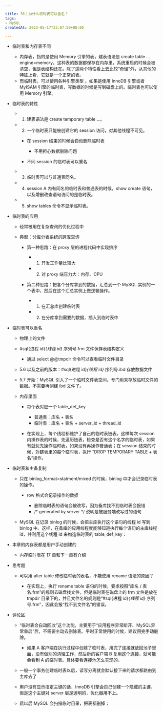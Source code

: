 ```yaml
---

title: 36｜为什么临时表可以重名？
tags:
- MySQL
createdAt: 2023-05-17T22:07:50+08:00

---
```


- 临时表和内存表不同

  - 内存表，指的是使用 Memory 引擎的表，建表语法是 create table … engine=memory。这种表的数据都保存在内存里，系统重启的时候会被清空，但是表结构还在。除了这两个特性看上去比较“奇怪”外，从其他的特征上看，它就是一个正常的表。
  - 而临时表，可以使用各种引擎类型 。如果是使用 InnoDB 引擎或者 MyISAM 引擎的临时表，写数据的时候是写到磁盘上的。临时表也可以使用 Memory 引擎。

- 临时表的特性

  - 1. 建表语法是 create temporary table …。
  - 2. 一个临时表只能被创建它的 session 访问，对其他线程不可见。

    - 在 session 结束的时候会自动删除临时表

      - 不用担心数据删除问题

    - 不同 session 的临时表可以重名

  - 3. 临时表可以与普通表同名。
  - 4. session A 内有同名的临时表和普通表的时候，show create 语句，以及增删改查语句访问的是临时表。
  - 5. show tables 命令不显示临时表。

- 临时表的应用

  - 经常被用在复杂查询的优化过程中
  - 典型：分库分表系统的跨库查询

    - 第一种思路：在 proxy 层的进程代码中实现排序

      - 1. 开发工作量比较大
      - 2. 对 proxy 端压力大：内存、CPU

    - 第二种思路：把各个分库拿到的数据，汇总到一个 MySQL 实例的一个表中，然后在这个汇总实例上做逻辑操作。

      - 1. 在汇总库创建临时表
      - 2. 在分库拿到需要的数据，插入到临时表中

- 临时表可以重名

  - 物理上的文件

  - #sql{进程 id}_{线程 id}_ 序列号.frm 文件保存表结构定义

    - 通过 select @@tmpdir 命令可以查看临时文件目录

  - 5.6 以及之前的版本：#sql{进程 id}_{线程 id}_ 序列号.ibd 存放数据文件
  - 5.7 开始：MySQL 引入了一个临时文件表空间，专门用来存放临时文件的数据。不需要再创建 ibd 文件了。

  - 内存里面

    - 每个表对应一个 table_def_key

      - 普通表：库名 + 表名
      - 临时表：库名 + 表名 + server_id + thread_id

    - 在实现上，每个线程都维护了自己的临时表链表。这样每次 session 内操作表的时候，先遍历链表，检查是否有这个名字的临时表，如果有就优先操作临时表，如果没有再操作普通表；在 session 结束的时候，对链表里的每个临时表，执行 “DROP TEMPORARY TABLE + 表名”操作。

- 临时表和主备复制

  - 只在 binlog_format=statment/mixed 的时候，binlog 中才会记录临时表的操作。

    - row 格式会记录操作的数据

      - 删除临时表的语句会被改写，因为备库找不到临时表会报错
      - /* generated by server */ 说明是被服务端改写过的语句

  - MySQL 在记录 binlog 的时候，会把主库执行这个语句的线程 id 写到 binlog 中。这样，在备库的应用线程就能够知道执行每个语句的主库线程 id，并利用这个线程 id 来构造临时表的 table_def_key：

- 本章的内存表都是用户手动创建的

  - 内存临时表在 17 章和下一章有介绍

- 思考题

  - 可以用 alter table 修改临时表的表名，不能使用 rename 语法的原因？

    - 在实现上，执行 rename table 语句的时候，要求按照“库名 / 表名.frm”的规则去磁盘找文件，但是临时表在磁盘上的 frm 文件是放在 tmpdir 目录下的，并且文件名的规则是“#sql{进程 id}_{线程 id}_ 序列号.frm”，因此会报“找不到文件名”的错误。

- 评论区

  - “临时表会自动回收”这个功能，主要用于“应用程序异常断开、MySQL异常重启”后，不需要主动去删除表。平时正常使用的时候，建议用完手动删除。

    - 如果 A 客户端在执行过程中创建了临时表，用完了连接就放回池子里面，没有做别的清理工作，然后新的客户端 B 复用这个连接，就可能会看到 A 的临时表。具体要看连接池怎么实现的。

  - 一般一个事务创建临时表以后，读写分离就会默认接下来的请求都路由到主库去了
  - 用户没有显示指定主键的话，InnoDB 引擎会自己创建一个隐藏的主键，但是这个主键对 server 层是透明的，优化器用不上。
  - 启以后 MySQL 会扫描临时目录，把表都删掉；
